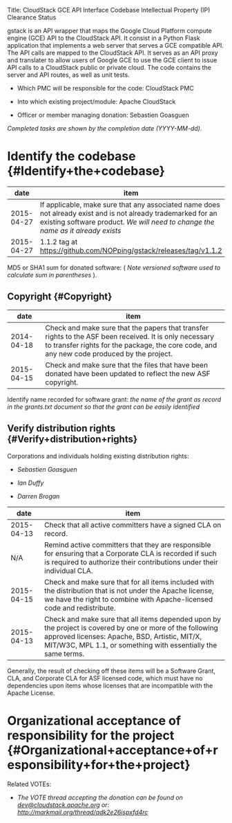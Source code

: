 Title: CloudStack GCE API Interface Codebase Intellectual Property (IP) Clearance Status


gstack is an API wrapper that maps the Google Cloud Platform compute engine (GCE) API to the CloudStack API. It consist in a Python Flask application that implements a web server that serves a GCE compatible API. The API calls are mapped to the CloudStack API. It serves as an API proxy and translater to allow users of Google GCE to use the GCE client to issue API calls to a CloudStack public or private cloud. The code contains the server and API routes, as well as unit tests.



- Which PMC will be responsible for the code: CloudStack PMC


- Into which existing project/module: Apache CloudStack


- Officer or member managing donation: Sebastien Goasguen

 _Completed tasks are shown by the completion date (YYYY-MM-dd)._ 


# Identify the codebase {#Identify+the+codebase}

| date | item |
|------|------|
| 2015-04-27 | If applicable, make sure that any associated name does not already exist and is not already trademarked for an existing software product. _We will need to change the name as it already exists_  |
| 2015-04-27 | 1.1.2 tag at https://github.com/NOPping/gstack/releases/tag/v1.1.2 |

MD5 or SHA1 sum for donated software: ( _Note versioned software used to calculate sum in parentheses_ ).


## Copyright {#Copyright}

| date | item |
|------|------|
| 2014-04-18 | Check and make sure that the papers that transfer rights to the ASF been received. It is only necessary to transfer rights for the package, the core code, and any new code produced by the project. |
| 2015-04-15 | Check and make sure that the files that have been donated have been updated to reflect the new ASF copyright. |

Identify name recorded for software grant: _the name of the grant as record in the grants.txt document so that the grant can be easily identified_ 


## Verify distribution rights {#Verify+distribution+rights}

Corporations and individuals holding existing distribution rights:



-  _Sebastien Goasguen_ 

-  _Ian Duffy_ 

-  _Darren Brogan_ 

| date | item |
|------|------|
| 2015-04-13 | Check that all active committers have a signed CLA on record. |
| N/A | Remind active committers that they are responsible for ensuring that a Corporate CLA is recorded if such is required to authorize their contributions under their individual CLA. |
| 2015-04-15 | Check and make sure that for all items included with the distribution that is not under the Apache license, we have the right to combine with Apache-licensed code and redistribute. |
| 2015-04-13 | Check and make sure that all items depended upon by the project is covered by one or more of the following approved licenses: Apache, BSD, Artistic, MIT/X, MIT/W3C, MPL 1.1, or something with essentially the same terms. |

Generally, the result of checking off these items will be a Software Grant, CLA, and Corporate CLA for ASF licensed code, which must have no dependencies upon items whose licenses that are incompatible with the Apache License.


# Organizational acceptance of responsibility for the project {#Organizational+acceptance+of+responsibility+for+the+project}

Related VOTEs:



-  _The VOTE thread accepting the donation can be found on dev@cloudstack.apache.org or:_  _http://markmail.org/thread/adk2e26ispxfd4rc_ 
